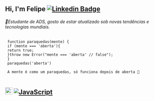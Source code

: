  ## Hi, I'm Felipe [![Linkedin Badge](https://img.shields.io/badge/-LinkedIn-blue?style=flat-square&logo=Linkedin&logoColor=white&link=https://https://www.linkedin.com/in/ollveira/)](https://www.linkedin.com/in/ollveira/)

###### 🔹Estudante de ADS, gosto de estar atualizado sob novas tendências e tecnologias mundiais. 

     function paraquedas(mente) {
     if (mente === 'aberta'){
     return true;
     }throw new Error("mente === 'aberta' // false");
     } 
     paraquedas('aberta')

     A mente é como um paraquedas, só funciona depois de aberta 🚀
<div style="display:flex;"> 
     
    

## <img src="https://cdn.jsdelivr.net/gh/devicons/devicon/icons/git/git-original.svg" width="23" height="23"/> [![JavaScript](https://img.shields.io/badge/--F7DF1E?logo=javascript&logoColor=000)](https://www.javascript.com/)
 

</div>
 


